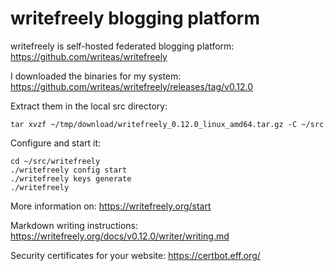# writefreely blogging platform

writefreely is self-hosted federated blogging platform:
<https://github.com/writeas/writefreely>

I downloaded the binaries for my system:
<https://github.com/writeas/writefreely/releases/tag/v0.12.0>

Extract them in the local src directory:
```
tar xvzf ~/tmp/download/writefreely_0.12.0_linux_amd64.tar.gz -C ~/src
```

Configure and start it:
```
cd ~/src/writefreely
./writefreely config start
./writefreely keys generate
./writefreely
```

More information on:
<https://writefreely.org/start>

Markdown writing instructions:
<https://writefreely.org/docs/v0.12.0/writer/writing.md>

Security certificates for your website:
<https://certbot.eff.org/>


